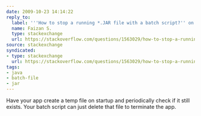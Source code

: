 ```yaml
---
date: 2009-10-23 14:14:22
reply_to:
  label: '''How to stop a running *.JAR file with a batch script?'' on stackoverflow'
  name: Faizan S.
  type: stackexchange
  url: https://stackoverflow.com/questions/1563029/how-to-stop-a-running-jar-file-with-a-batch-script
source: stackexchange
syndicated:
- type: stackexchange
  url: https://stackoverflow.com/questions/1563029/how-to-stop-a-running-jar-file-with-a-batch-script/1613755#1613755
tags:
- java
- batch-file
- jar
---
```


Have your app create a temp file on startup and periodically check if it still exists. Your batch script can just delete that file to terminate the app.